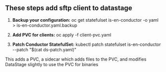 ## These steps add sftp client to datastage

1. **Backup your configuration:** oc get statefulset is-en-conductor -o yaml > is-en-conductor.yaml.backup

2. **Add PVC for clients:** oc apply -f client-pvc.yaml

2. **Patch Conductor StatefulSet:** kubectl patch statefulset is-en-conductor --patch "$(cat ds-patch.yaml)"


This adds a PVC, a sidecar which adds files to the PVC, and modifies DataStage slightly to use the PVC for binaries 
